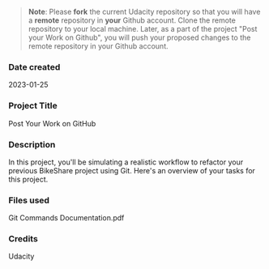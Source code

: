 >**Note**: Please **fork** the current Udacity repository so that you will have a **remote** repository in **your** Github account. Clone the remote repository to your local machine. Later, as a part of the project "Post your Work on Github", you will push your proposed changes to the remote repository in your Github account.

### Date created
2023-01-25

### Project Title
Post Your Work on GitHub

### Description
In this project, you'll be simulating a realistic workflow to refactor your previous BikeShare project using Git. Here's an overview of your tasks for this project.

### Files used
Git Commands Documentation.pdf

### Credits
Udacity

